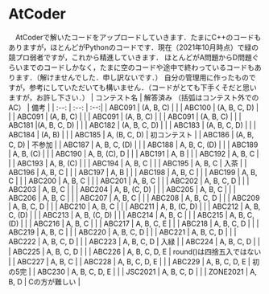# AtCoder
　AtCoderで解いたコードをアップロードしていきます．たまにC++のコードもありますが，ほとんどがPythonのコードです．現在（2021年10月時点）で緑の競プロ弱者ですが，これから精進していきます．
ほとんどがA問題からD問題ぐらいまでのコードしかなく，たまに空のコードや途中で終わっているコードもあります．（解けませんでした．申し訳ないです．）
自分の管理用に作ったものですが，参考にしていただいても構いません．（コードがとても下手くそだと思いますが，お許し下さい．）
| コンテスト名 | 解答済み （括弧はコンテスト外でのAC） | 備考 |
| :--: | :--: | :--:|
| ABC091 | (A, B, C) |  |
| ABC100 | (A, B, C, D) |  |
| ABC091 | (A, B, C) |  |
| ABC091 | (A, B, C) |  |
| ABC091 | (A, B, C) |  |
| ABC181 |(A, B, C, D) |  |
| ABC182 | (A, B, C, D) |  |
| ABC183 | (A, B, C, D) |  |
| ABC184 | (A, B) |  |
| ABC185 | A, (B, C, D) | 初コンテスト |
| ABC186 | (A, B, C, D) | 不参加 |
| ABC187 | A, B, C, (D) |  |
| ABC188 | A, B, C, (D) |  |
| ABC189 | A, B, (C) |  |
| ABC190 | A, B, (C), D |  |
| ABC191 | A, B |  |
| ABC192 | A, B, C |  |
| ABC193 | A, B, (C) |  |
| ABC194 | A, B, C |  |
| ABC195 | A, B, C | 入茶 |
| ABC196 | A, B, C |  |
| ABC197 | A, B |  |
| ABC198 | A, B, C |  |
| ABC199 | A, B, C |  |
| ABC200 | A, B, C |  |
| ABC201 | A, B, C |  |
| ABC202 | A, B, C, D |  |
| ABC203 | A, B, C |  |
| ABC204 | A, B, (C, D) |  |
| ABC205 | A, B, C |  |
| ABC206 | A, B, C |  |
| ABC207 | A, B, C |  |
| ABC208 | A, B, C, D |  |
| ABC209 | A, B, C, D |  |
| ABC210 | A, B, C |  |
| ABC211 | A, B, (C, D) |  |
| ABC212 | A, B, C, (D) |  |
| ABC213 | A, B, (C, D) |  |
| ABC214 | A, B, C |  |
| ABC215 | A, B, C, (D) |  |
| ABC216 | A, B, C |  |
| ABC217 | A, B, C, E |  |
| ABC218 | A, B, C, D |  |
| ABC219 | A, B, C |  |
| ABC220 | A, B, C, D |  |
| ABC221 | A, B, C, D |  |
| ABC222 | A, B, C, D |  |
| ABC223 | A, B, C, D | 入緑 |
| ABC224 | A, B, C, D |  |
| ABC225 | A, B, C, D |  |
| ABC226 | A, B, C, D, E | round()は四捨五入ではない |
| ABC227 | A, B, C |
| ABC228 | A, B, C, D, E |  |
| ABC229 | A, B, C, D, E | 初の5完 |
| ABC230 | A, B, C, D, E |  |
| JSC2021 | A, B, C, D |  |
| ZONE2021 | A, B, D | Cの方が難しい |

